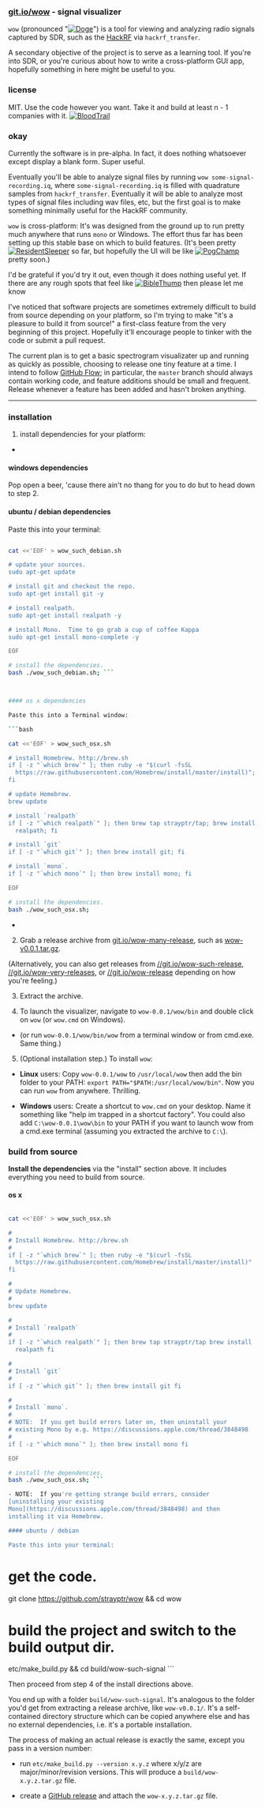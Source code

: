 
### [git.io/wow](https://git.io/wow) - signal visualizer

`wow` (pronounced "[![Doge](https://git.io/Doge)](//git.io/memes)") is
a tool for viewing and analyzing radio signals captured by SDR, such
as the [HackRF](https://github.com/mossmann/hackrf) via
`hackrf_transfer`.


A secondary objective of the project is to serve as a learning tool.
If you're into SDR, or you're curious about how to write a
cross-platform GUI app, hopefully something in here might be useful
to you.  


### license

MIT.  Use the code however you want.  Take it and build at least n - 1
companies with it.
[![BloodTrail](https://git.io/BloodTrail)](//git.io/memes)

### okay

Currently the software is in pre-alpha.  In fact, it does nothing
whatsoever except display a blank form.  Super useful.

Eventually you'll be able to analyze signal files by running `wow
some-signal-recording.iq`, where `some-signal-recording.iq` is filled
with quadrature samples from `hackrf_transfer`. Eventually it will be
able to analyze most types of signal files including wav files, etc,
but the first goal is to make something minimally useful for the
HackRF community. 

`wow` is cross-platform: It's was designed from the ground up to run
pretty much anywhere that runs `mono` or Windows.  The effort thus far
has been setting up this stable base on which to build features.
(It's been pretty
[![ResidentSleeper](https://git.io/ResidentSleeper)](//git.io/memes)
so far, but hopefully the UI will be like
[![PogChamp](https://git.io/PogChamp)](//git.io/memes) pretty soon.)

I'd be grateful if you'd try it out, even though it does nothing
useful yet.  If there are any rough spots that feel like
[![BibleThump](https://git.io/BibleThump)](//git.io/memes) then please
let me know

I've noticed that software projects are sometimes extremely difficult
to build from source depending on your platform, so I'm trying to make
"it's a pleasure to build it from source!" a first-class feature from
the very beginning of this project.  Hopefully it'll encourage people
to tinker with the code or submit a pull request.

The current plan is to get a basic spectrogram visualizater up and
running as quickly as possible, choosing to release one tiny feature
at a time.  I intend to follow [GitHub
Flow](https://guides.github.com/introduction/flow/); in particular,
the `master` branch should always contain working code, and feature
additions should be small and frequent.  Release whenever a feature
has been added and hasn't broken anything.

---

### installation

1. install dependencies for your platform:

-

#### windows dependencies

Pop open a beer, 'cause there ain't no thang for you to do but to head
down to step 2.



#### ubuntu / debian dependencies

Paste this into your terminal:

```bash

cat <<'EOF' > wow_such_debian.sh

# update your sources.
sudo apt-get update

# install git and checkout the repo.
sudo apt-get install git -y

# install realpath.
sudo apt-get install realpath -y

# install Mono.  Time to go grab a cup of coffee Kappa
sudo apt-get install mono-complete -y

EOF

# install the dependencies.
bash ./wow_such_debian.sh; ```



#### os x dependencies

Paste this into a Terminal window:

```bash

cat <<'EOF' > wow_such_osx.sh

# install Homebrew. http://brew.sh
if [ -z "`which brew`" ]; then ruby -e "$(curl -fsSL
  https://raw.githubusercontent.com/Homebrew/install/master/install)";
fi

# update Homebrew.
brew update

# install `realpath`
if [ -z "`which realpath`" ]; then brew tap strayptr/tap; brew install
  realpath; fi

# install `git`
if [ -z "`which git`" ]; then brew install git; fi

# install `mono`.
if [ -z "`which mono`" ]; then brew install mono; fi

EOF

# install the dependencies.
bash ./wow_such_osx.sh;

```

-

2. Grab a release archive from
[git.io/wow-many-release](//git.io/wow-many-release), such as
[wow-v0.0.1.tar.gz](https://github.com/strayptr/wow/releases/download/v0.0.1-alpha/wow-0.0.1.tar.gz).

(Alternatively, you can also get releases from
[//git.io/wow-such-release](wow-such-release),
[//git.io/wow-very-releases](wow-very-releases), or
[//git.io/wow-release](wow-release) depending on how you're feeling.)

3. Extract the archive.

4. To launch the visualizer, navigate to `wow-0.0.1/wow/bin` and
double click on `wow` (or `wow.cmd` on Windows).

- (or run `wow-0.0.1/wow/bin/wow` from a terminal window or from
cmd.exe.  Same thing.)

5. (Optional installation step.) To install `wow`:

- **Linux** users: Copy `wow-0.0.1/wow` to `/usr/local/wow` then add
the bin folder to your PATH: `export PATH="$PATH:/usr/local/wow/bin"`.
Now you can run `wow` from anywhere.  Thrilling.

- **Windows** users: Create a shortcut to `wow.cmd` on your desktop.
Name it something like "help im trapped in a shortcut factory".  You
could also add `C:\wow-0.0.1\wow\bin` to your PATH if you want to
launch wow from a cmd.exe terminal (assuming you extracted the archive
to `C:\`).

### build from source

**Install the dependencies** via the "install" section above.  It
includes everything you need to build from source.

#### os x

```bash

cat <<'EOF' > wow_such_osx.sh

#
# Install Homebrew. http://brew.sh
#
if [ -z "`which brew`" ]; then ruby -e "$(curl -fsSL
  https://raw.githubusercontent.com/Homebrew/install/master/install)"
fi

#
# Update Homebrew.
#
brew update

#
# Install `realpath`
#
if [ -z "`which realpath`" ]; then brew tap strayptr/tap brew install
  realpath fi

#
# Install `git`
#
if [ -z "`which git`" ]; then brew install git fi

#
# Install `mono`.
#
# NOTE:  If you get build errors later on, then uninstall your
# existing Mono by e.g. https://discussions.apple.com/thread/3848498
#
if [ -z "`which mono`" ]; then brew install mono fi

EOF

# install the dependencies.
bash ./wow_such_osx.sh; ```

- NOTE:  If you're getting strange build errors, consider
[uninstalling your existing
Mono](https://discussions.apple.com/thread/3848498) and then
installing it via Homebrew.

#### ubuntu / debian

Paste this into your terminal:

```
# get the code.
git clone https://github.com/strayptr/wow && cd wow

# build the project and switch to the build output dir.
etc/make_build.py && cd build/wow-such-signal ```

Then proceed from step 4 of the install directions above. 

You end up with a folder `build/wow-such-signal`.  It's analogous to
the folder you'd get from extracting a release archive, like
`wow-v0.0.1/`.  It's a self-contained directory structure which can be
copied anywhere else and has no external dependencies, i.e. it's a
portable installation.

The process of making an actual release is exactly the same, except
you pass in a version number:

- run `etc/make_build.py --version x.y.z` where x/y/z are
major/minor/revision versions.  This will produce a
`build/wow-x.y.z.tar.gz` file.
  
- create a [GitHub
release](https://github.com/blog/1547-release-your-software) and
attach the `wow-x.y.z.tar.gz` file.




